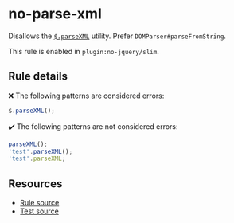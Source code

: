 # no-parse-xml

Disallows the [`$.parseXML`](https://api.jquery.com/jQuery.parseXML/) utility. Prefer `DOMParser#parseFromString`.

This rule is enabled in `plugin:no-jquery/slim`.

## Rule details

❌ The following patterns are considered errors:
```js
$.parseXML();
```

✔️ The following patterns are not considered errors:
```js
parseXML();
'test'.parseXML();
'test'.parseXML;
```

## Resources

* [Rule source](/src/rules/no-parse-xml.js)
* [Test source](/src/tests/no-parse-xml.js)

